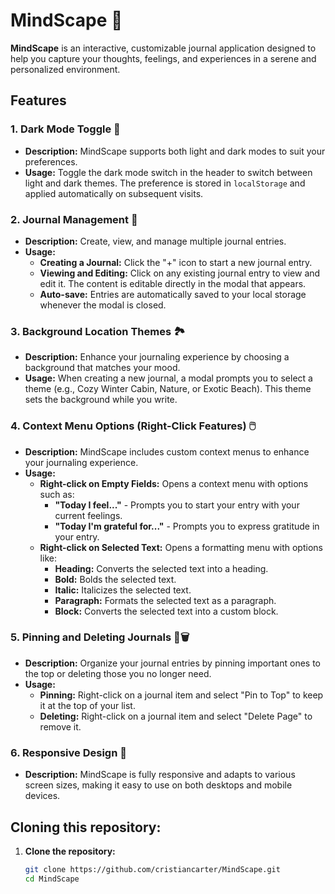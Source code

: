 # MindScape 📔

**MindScape** is an interactive, customizable journal application designed to help you capture your thoughts, feelings, and experiences in a serene and personalized environment.

## Features

### 1. Dark Mode Toggle 🌙
- **Description:** MindScape supports both light and dark modes to suit your preferences. 
- **Usage:** Toggle the dark mode switch in the header to switch between light and dark themes. The preference is stored in `localStorage` and applied automatically on subsequent visits.

### 2. Journal Management 📝
- **Description:** Create, view, and manage multiple journal entries.
- **Usage:**
  - **Creating a Journal:** Click the "+" icon to start a new journal entry.
  - **Viewing and Editing:** Click on any existing journal entry to view and edit it. The content is editable directly in the modal that appears.
  - **Auto-save:** Entries are automatically saved to your local storage whenever the modal is closed.

### 3. Background Location Themes 🏞️
- **Description:** Enhance your journaling experience by choosing a background that matches your mood.
- **Usage:** When creating a new journal, a modal prompts you to select a theme (e.g., Cozy Winter Cabin, Nature, or Exotic Beach). This theme sets the background while you write.

### 4. Context Menu Options (Right-Click Features) 🖱️
- **Description:** MindScape includes custom context menus to enhance your journaling experience.
- **Usage:**
  - **Right-click on Empty Fields:** Opens a context menu with options such as:
    - **"Today I feel..."** - Prompts you to start your entry with your current feelings.
    - **"Today I'm grateful for..."** - Prompts you to express gratitude in your entry.
  - **Right-click on Selected Text:** Opens a formatting menu with options like:
    - **Heading:** Converts the selected text into a heading.
    - **Bold:** Bolds the selected text.
    - **Italic:** Italicizes the selected text.
    - **Paragraph:** Formats the selected text as a paragraph.
    - **Block:** Converts the selected text into a custom block.

### 5. Pinning and Deleting Journals 📌🗑️
- **Description:** Organize your journal entries by pinning important ones to the top or deleting those you no longer need.
- **Usage:**
  - **Pinning:** Right-click on a journal item and select "Pin to Top" to keep it at the top of your list.
  - **Deleting:** Right-click on a journal item and select "Delete Page" to remove it.

### 6. Responsive Design 📱
- **Description:** MindScape is fully responsive and adapts to various screen sizes, making it easy to use on both desktops and mobile devices.

## Cloning this repository:

1. **Clone the repository:**
   ```bash
   git clone https://github.com/cristiancarter/MindScape.git
   cd MindScape
